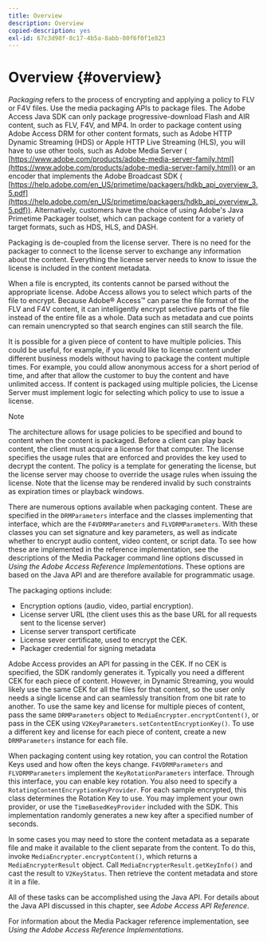 ```yaml
---
title: Overview
description: Overview
copied-description: yes
exl-id: 67c3d98f-8c17-4b5a-8abb-00f6f0f1e823
---
```

# Overview {#overview}

*Packaging* refers to the process of encrypting and applying a policy to FLV or F4V files. Use the media packaging APIs to package files. The Adobe Access Java SDK can only package progressive-download Flash and AIR content, such as FLV, F4V, and MP4. In order to package content using Adobe Access DRM for other content formats, such as Adobe HTTP Dynamic Streaming (HDS) or Apple HTTP Live Streaming (HLS), you will have to use other tools, such as Adobe Media Server ( [https://www.adobe.com/products/adobe-media-server-family.html](https://www.adobe.com/products/adobe-media-server-family.html)) or an encoder that implements the Adobe Broadcast SDK ( [https://help.adobe.com/en_US/primetime/packagers/hdkb_api_overview_3.5.pdf](https://help.adobe.com/en_US/primetime/packagers/hdkb_api_overview_3.5.pdf)). Alternatively, customers have the choice of using Adobe's Java Primetime Packager toolset, which can package content for a variety of target formats, such as HDS, HLS, and DASH.

Packaging is de-coupled from the license server. There is no need for the packager to connect to the license server to exchange any information about the content. Everything the license server needs to know to issue the license is included in the content metadata.

When a file is encrypted, its contents cannot be parsed without the appropriate license. Adobe Access allows you to select which parts of the file to encrypt. Because Adobe® Access™ can parse the file format of the FLV and F4V content, it can intelligently encrypt selective parts of the file instead of the entire file as a whole. Data such as metadata and cue points can remain unencrypted so that search engines can still search the file.

It is possible for a given piece of content to have multiple policies. This could be useful, for example, if you would like to license content under different business models without having to package the content multiple times. For example, you could allow anonymous access for a short period of time, and after that allow the customer to buy the content and have unlimited access. If content is packaged using multiple policies, the License Server must implement logic for selecting which policy to use to issue a license.

>[!NOTE]
>
>The architecture allows for usage policies to be specified and bound to content when the content is packaged. Before a client can play back content, the client must acquire a license for that computer. The license specifies the usage rules that are enforced and provides the key used to decrypt the content. The policy is a template for generating the license, but the license server may choose to override the usage rules when issuing the license. Note that the license may be rendered invalid by such constraints as expiration times or playback windows.

There are numerous options available when packaging content. These are specified in the `DRMParameters` interface and the classes implementing that interface, which are the `F4VDRMParameters` and `FLVDRMParameters`. With these classes you can set signature and key parameters, as well as indicate whether to encrypt audio content, video content, or script data. To see how these are implemented in the reference implementation, see the descriptions of the Media Packager command line options discussed in *Using the Adobe Access Reference Implementations*. These options are based on the Java API and are therefore available for programmatic usage.

The packaging options include:

* Encryption options (audio, video, partial encryption). 
* License server URL (the client uses this as the base URL for all requests sent to the license server) 
* License server transport certificate 
* License sever certificate, used to encrypt the CEK. 
* Packager credential for signing metadata

Adobe Access provides an API for passing in the CEK. If no CEK is specified, the SDK randomly generates it. Typically you need a different CEK for each piece of content. However, in Dynamic Streaming, you would likely use the same CEK for all the files for that content, so the user only needs a single license and can seamlessly transition from one bit rate to another. To use the same key and license for multiple pieces of content, pass the same `DRMParameters` object to `MediaEncrypter.encryptContent()`, or pass in the CEK using `V2KeyParameters.setContentEncryptionKey()`. To use a different key and license for each piece of content, create a new `DRMParameters` instance for each file.

When packaging content using key rotation, you can control the Rotation Keys used and how often the keys change. `F4VDRMParameters` and `FLVDRMParameters` implement the `KeyRotationParameters` interface. Through this interface, you can enable key rotation. You also need to specify a `RotatingContentEncryptionKeyProvider`. For each sample encrypted, this class determines the Rotation Key to use. You may implement your own provider, or use the `TimeBasedKeyProvider` included with the SDK. This implementation randomly generates a new key after a specified number of seconds.

In some cases you may need to store the content metadata as a separate file and make it available to the client separate from the content. To do this, invoke `MediaEncrypter.encryptContent()`, which returns a `MediaEncrypterResult` object. Call `MediaEncrypterResult.getKeyInfo()` and cast the result to `V2KeyStatus`. Then retrieve the content metadata and store it in a file.

All of these tasks can be accomplished using the Java API. For details about the Java API discussed in this chapter, see *Adobe Access API Reference*.

For information about the Media Packager reference implementation, see *Using the Adobe Access Reference Implementations*.
